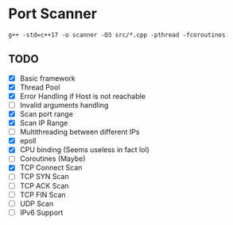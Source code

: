 # Port Scanner

```shell
g++ -std=c++17 -o scanner -O3 src/*.cpp -pthread -fcoroutines
```

## TODO
- [x] Basic framework
- [x] Thread Pool
- [x] Error Handling if Host is not reachable
- [ ] Invalid arguments handling
- [x] Scan port range
- [x] Scan IP Range
- [ ] Multithreading between different IPs
- [x] epoll
- [x] CPU binding (Seems useless in fact lol)
- [ ] Coroutines (Maybe)
- [x] TCP Connect Scan
- [ ] TCP SYN Scan
- [ ] TCP ACK Scan
- [ ] TCP FIN Scan
- [ ] UDP Scan
- [ ] IPv6 Support